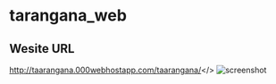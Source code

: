 # tarangana_web
## Wesite URL
<a href="http://taarangana.000webhostapp.com/taarangana/">http://taarangana.000webhostapp.com/taarangana/</>
<img src="https://user-images.githubusercontent.com/35486010/66049806-b4311680-e549-11e9-929b-e9c0c7d28e18.PNG" alt="screenshot"/>
